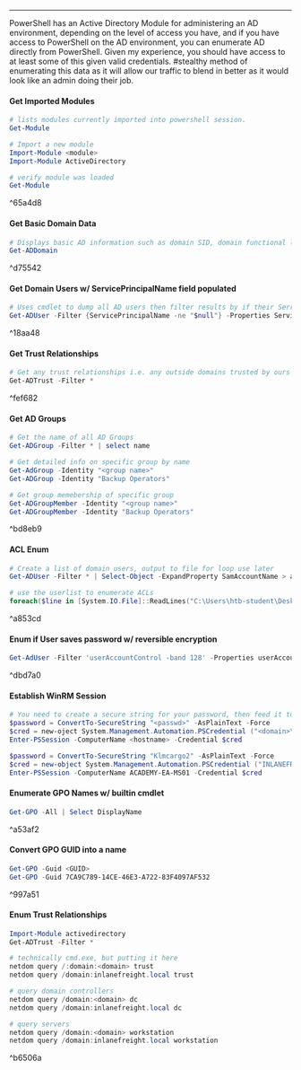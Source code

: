 -- -
PowerShell has an Active Directory Module for administering an AD environment, depending on the level of access you have, and if you have access to PowerShell on the AD environment, you can enumerate AD directly from PowerShell. Given my experience, you should have access to at least some of this given valid credentials. #stealthy method of enumerating this data as it will allow our traffic to blend in better as it would look like an admin doing their job. 
#### Get Imported Modules
```powershell
# lists modules currently imported into powershell session.
Get-Module

# Import a new module
Import-Module <module> 
Import-Module ActiveDirectory

# verify module was loaded
Get-Module
```

^65a4d8

#### Get Basic Domain Data
```powershell
# Displays basic AD information such as domain SID, domain functional level, child domains, etc.
Get-ADDomain
```

^d75542

#### Get Domain Users w/ ServicePrincipalName field populated
```powershell
# Uses cmdlet to dump all AD users then filter results by if their SerrvicePrincipalName is NOT null. 
Get-ADUser -Filter {ServicePrincipalName -ne "$null"} -Properties ServicePrincipalName
```

^18aa48

#### Get Trust Relationships
```powershell
# Get any trust relationships i.e. any outside domains trusted by ours and vice versa. Displays the trusted domains and the trust relationship with them.
Get-ADTrust -Filter *
```

^fef682

#### Get AD Groups
```powershell
# Get the name of all AD Groups
Get-ADGroup -Filter * | select name

# Get detailed info on specific group by name
Get-AdGroup -Identity "<group name>"
Get-ADGroup -Identity "Backup Operators"

# Get group memebership of specific group
Get-ADGroupMember -Identity "<group name>"
Get-ADGroupMember -Identity "Backup Operators"
```

^bd8eb9

#### ACL Enum
```powershell
# Create a list of domain users, output to file for loop use later
Get-ADUser -Filter * | Select-Object -ExpandProperty SamAccountName > ad_users.txt

# use the userlist to enumerate ACLs
foreach($line in [System.IO.File]::ReadLines("C:\Users\htb-student\Desktop\ad_users.txt")) {get-acl  "AD:\$(Get-ADUser $line)" | Select-Object Path -ExpandProperty Access | Where-Object {$_.IdentityReference -match 'INLANEFREIGHT\\wley'}}
```

^a853cd

#### Enum if User saves password w/ reversible encryption
```powershell
Get-AdUser -Filter 'userAccountControl -band 128' -Properties userAccountControl
```

^dbd7a0

#### Establish WinRM Session
```powershell
# You need to create a secure string for your password, then feed it to a credentials object that will be fed to the cmdlet and used for authentication
$password = ConvertTo-SecureString "<passwd>" -AsPlainText -Force
$cred = new-oject System.Management.Automation.PSCredential ("<domain>\<usr>", $password)
Enter-PSSession -ComputerName <hostname> -Credential $cred

$password = ConvertTo-SecureString "Klmcargo2" -AsPlainText -Force
$cred = new-object System.Management.Automation.PSCredential ("INLANEFREIGHT\forend", $password)
Enter-PSSession -ComputerName ACADEMY-EA-MS01 -Credential $cred
```

#### Enumerate GPO Names w/ builtin cmdlet
```powershell
Get-GPO -All | Select DisplayName
```

^a53af2

#### Convert GPO GUID into a name
```powershell
Get-GPO -Guid <GUID>
Get-GPO -Guid 7CA9C789-14CE-46E3-A722-83F4097AF532
```

^997a51

#### Enum Trust Relationships
```powershell
Import-Module activedirectory
Get-ADTrust -Filter *

# technically cmd.exe, but putting it here
netdom query /:domain:<domain> trust
netdom query /domain:inlanefreight.local trust

# query domain controllers
netdom query /domain:<domain> dc
netdom query /domain:inlanefreight.local dc

# query servers
netdom query /domain:<domain> workstation
netdom query /domain:inlanefreight.local workstation
```

^b6506a

